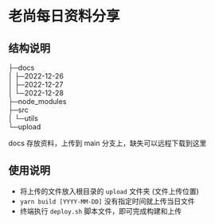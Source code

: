 # 老尚每日资料分享

## 结构说明

├─docs  
│  ├─2022-12-26  
│  ├─2022-12-27  
│  └─2022-12-28  
├─node_modules  
├─src  
│  └─utils  
└─upload  

docs 存放资料，上传到 main 分支上，缺失可以远程下载到这里

## 使用说明

- 将上传的文件放入根目录的 `upload` 文件夹 (文件上传位置)
- `yarn build [YYYY-MM-DD]` 没有指定时间就上传当日文件
- 终端执行 `deploy.sh` 脚本文件，即可完成构建和上传
